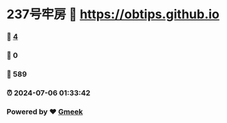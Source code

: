 # 237号牢房 :link: https://obtips.github.io 
### :page_facing_up: [4](https://obtips.github.io/tag.html) 
### :speech_balloon: 0 
### :hibiscus: 589 
### :alarm_clock: 2024-07-06 01:33:42 
### Powered by :heart: [Gmeek](https://github.com/Meekdai/Gmeek)
